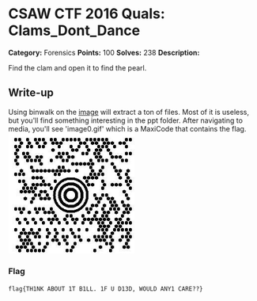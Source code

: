 # CSAW CTF 2016 Quals: Clams_Dont_Dance

**Category:** Forensics
**Points:** 100
**Solves:** 238
**Description:**

Find the clam and open it to find the pearl. 


## Write-up

Using binwalk on the [image](https://github.com/isislab/CSAW-CTF-2016-Quals/blob/master/Forensics/Clams_Dont_Dance/out.img) will extract a ton of files. Most of it is useless, but you'll find something interesting in the ppt folder. 
After navigating to media, you'll see 'image0.gif' which is a MaxiCode that contains the flag. 
![image](image0.gif)

### Flag

`flag{TH1NK ABOUT 1T B1LL. 1F U D13D, WOULD ANY1 CARE??}`
